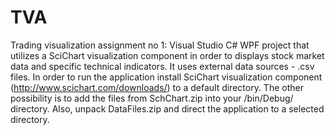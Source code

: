 TVA
===

Trading visualization assignment no 1:
Visual Studio C# WPF project that utilizes a SciChart visualization component in order to displays stock market data and specific technical indicators. It uses external data sources - .csv files.
In order to run the application install SciChart visualization component (http://www.scichart.com/downloads/) to a default directory.
The other possibility is to add the files from SchChart.zip into your /bin/Debug/ directory.
Also, unpack DataFiles.zip and direct the application to a selected directory.
